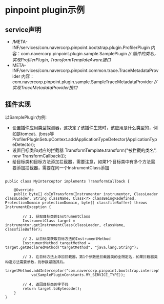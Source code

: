# pinpoint plugin示例

## service声明
  - /META-INF/services/com.navercorp.pinpoint.bootstrap.plugin.ProfilerPlugin
内容：com.navercorp.pinpoint.plugin.sample.SamplePlugin _// 插件的类名，实现ProfilerPlugin, TransformTemplateAware接口_
  - META-INF/services/com.navercorp.pinpoint.common.trace.TraceMetadataProvider
内容：com.navercorp.pinpoint.plugin.sample.SampleTraceMetadataProvider _// 实现TraceMetadataProvider接口_

## 插件实现
以SamplePlugin为例:

  - 设置插件应用类型探测器，这决定了该插件生效时，该应用是什么类型的，例如是tomcat、jboss等
ProfilerPluginSetupContext.addApplicationTypeDetector(ApplicationTypeDetector);
  - 设置目标类和对应的拦截器
TransformTemplate.transform("被拦截的类名", new TransformCallback());
  - 给目标类和目标方法添加拦截器，需要注意，如果1个目标类中有多个方法需要添加拦截器，需要在同一个InstrumentClass添加


```

public class MyInterceptor implements TransformCallback {

    @Override
    public byte[] doInTransform(Instrumentor instrumentor, ClassLoader classLoader, String className, Class<?> classBeingRedefined, ProtectionDomain protectionDomain, byte[] classfileBuffer) throws InstrumentException {

        // 1. 获取目标类的InstrumentClass
        InstrumentClass target = instrumentor.getInstrumentClass(classLoader, className, classfileBuffer);

        // 2. 从目标类获取目标方法的InstrumentMethod
        InstrumentMethod targetMethod = target.getDeclaredMethod("targetMethod", "java.lang.String");

        // 3. 在目标方法上添加拦截器，第1个参数是拦截器类的全限定名，如果拦截器类构造方法需要参数，则参数紧随其后。
        targetMethod.addInterceptor("com.navercorp.pinpoint.bootstrap.interceptor.BasicMethodInterceptor",
            va(SamplePluginConstants.MY_SERVICE_TYPE));

        // 4. 返回目标类的字节码
        return target.toBytecode();
    }
}

```